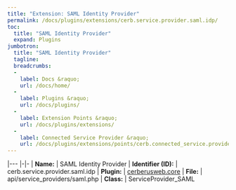 ```yaml
---
title: "Extension: SAML Identity Provider"
permalink: /docs/plugins/extensions/cerb.service.provider.saml.idp/
toc:
  title: "SAML Identity Provider"
  expand: Plugins
jumbotron:
  title: "SAML Identity Provider"
  tagline: 
  breadcrumbs:
  -
    label: Docs &raquo;
    url: /docs/home/
  -
    label: Plugins &raquo;
    url: /docs/plugins/
  -
    label: Extension Points &raquo;
    url: /docs/plugins/extensions/
  -
    label: Connected Service Provider &raquo;
    url: /docs/plugins/extensions/points/cerb.connected_service.provider
---
```


|---
|-|-
| **Name:** | SAML Identity Provider
| **Identifier (ID):** | cerb.service.provider.saml.idp
| **Plugin:** | [cerberusweb.core](/docs/plugins/cerberusweb.core/)
| **File:** | api/service_providers/saml.php
| **Class:** | ServiceProvider_SAML

